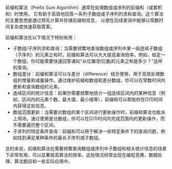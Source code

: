 前缀和算法（Prefix Sum Algorithm）通常在处理数组或序列的前缀和（或累积和）时使用，
它有助于高效地回答一系列子数组或子序列的求和查询。这个算法的主要思想是通过预先计算并存储前缀和信息，
以便在后续查询中能够以常数时间复杂度快速获取答案。

前缀和算法在以下情况下特别有用：

- 子数组/子序列求和查询：当需要频繁地查询数组或序列中某一段连续子数组（子序列）的元素之和时，前缀和算法可以大大提高查询效率。例如，给定一个数组，你可能需要快速回答诸如“从位置i到位置j的元素之和是多少？”这样的查询。
- 数组差分：前缀和算法可以与差分（difference）结合使用，用于高效处理数组的增量和减量操作。通过维护前缀和数组和差分数组，你可以在常数时间内更新和查询数组的元素。
- 连续区间的统计信息：如果你需要频繁地统计一组连续区间内的某种信息（例如，区间内的元素个数、最大值、最小值等），前缀和可以帮助你在O(1)时间内获得这些信息。
- 数组范围更新：当需要对数组的某个区间进行更新操作时，前缀和算法也能派上用场。通过使用差分数组，你可以在O(1)时间内完成范围内的更新操作，而不需要遍历整个区间。
- 子序列的特定条件查询：前缀和可以用于解决一些特定条件下的查询问题，例如找到满足某种条件的最长子序列或子数组。

总的来说，前缀和算法在需要频繁查询数组或序列中子数组和相关统计信息的场景下非常有用，可以显著提高算法的效率。这些情况经常出现在编程竞赛、数据处理、算法题目和一些实际应用中。
